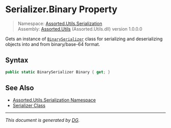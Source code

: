 ﻿# Serializer.Binary Property

> Namespace: [Assorted.Utils.Serialization](index.md#assortedutilsserialization-namespace)\
> Assembly: [Assorted.Utils](index.md) (Assorted.Utils.dll) version 1.0.0.0

Gets an instance of [`BinarySerializer`](Assorted.Utils.Serialization.BinarySerializer.md) class for serializing and deserializing objects into and from binary/base-64 format.

## Syntax

```csharp
public static BinarySerializer Binary { get; }
```

## See Also

- [Assorted.Utils.Serialization Namespace](index.md#assortedutilsserialization-namespace)
- [Serializer Class](Assorted.Utils.Serialization.Serializer.md)

---

_This document is generated by [DG](https://github.com/Khojasteh/dg)._
